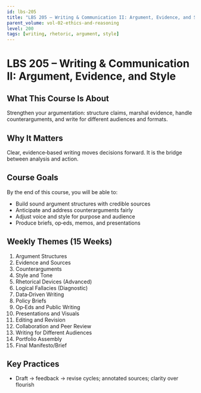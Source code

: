 ```yaml
---
id: lbs-205
title: "LBS 205 – Writing & Communication II: Argument, Evidence, and Style"
parent_volume: vol-02-ethics-and-reasoning
level: 200
tags: [writing, rhetoric, argument, style]
---
```


# LBS 205 – Writing & Communication II: Argument, Evidence, and Style

## What This Course Is About
Strengthen your argumentation: structure claims, marshal evidence, handle counterarguments, and write for different audiences and formats.

## Why It Matters
Clear, evidence‑based writing moves decisions forward. It is the bridge between analysis and action.

## Course Goals
By the end of this course, you will be able to:
- Build sound argument structures with credible sources
- Anticipate and address counterarguments fairly
- Adjust voice and style for purpose and audience
- Produce briefs, op‑eds, memos, and presentations

## Weekly Themes (15 Weeks)
1. Argument Structures
2. Evidence and Sources
3. Counterarguments
4. Style and Tone
5. Rhetorical Devices (Advanced)
6. Logical Fallacies (Diagnostic)
7. Data‑Driven Writing
8. Policy Briefs
9. Op‑Eds and Public Writing
10. Presentations and Visuals
11. Editing and Revision
12. Collaboration and Peer Review
13. Writing for Different Audiences
14. Portfolio Assembly
15. Final Manifesto/Brief

## Key Practices
- Draft → feedback → revise cycles; annotated sources; clarity over flourish

